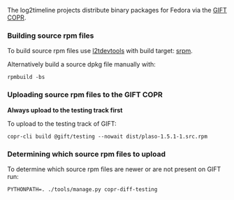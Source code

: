 The log2timeline projects distribute binary packages for Fedora via the
[GIFT COPR](https://copr.fedorainfracloud.org/groups/g/gift/coprs).

### Building source rpm files

To build source rpm files use [l2tdevtools](https://github.com/log2timeline/l2tdevtools)
with build target: [srpm](https://github.com/log2timeline/l2tdevtools/wiki/Build-script#build-target-srpm).

Alternatively build a source dpkg file manually with:
```
rpmbuild -bs
```

### Uploading source rpm files to the GIFT COPR

**Always upload to the testing track first**

To upload to the testing track of GIFT:
```
copr-cli build @gift/testing --nowait dist/plaso-1.5.1-1.src.rpm
```

### Determining which source rpm files to upload

To determine which source rpm files are newer or are not present on GIFT run:

```
PYTHONPATH=. ./tools/manage.py copr-diff-testing
```

